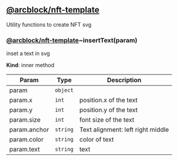 
## [**@arcblock/nft-template**](https://github.com/arcblock/nft-template)

Utility functions to create NFT svg

### [**@arcblock/nft-template**](https://github.com/arcblock/nft-template)~insertText(param)

inset a text in svg

**Kind**: inner method   

| Param        | Type     | Description                       |
| ------------ | -------- | --------------------------------- |
| param        | `object` |                                   |
| param.x      | `int`    | position.x of the text            |
| param.y      | `int`    | position.y of the text            |
| param.size   | `int`    | font size of the text             |
| param.anchor | `string` | Text alignment: left right middle |
| param.color  | `string` | color of text                     |
| param.text   | `string` | text                              |
